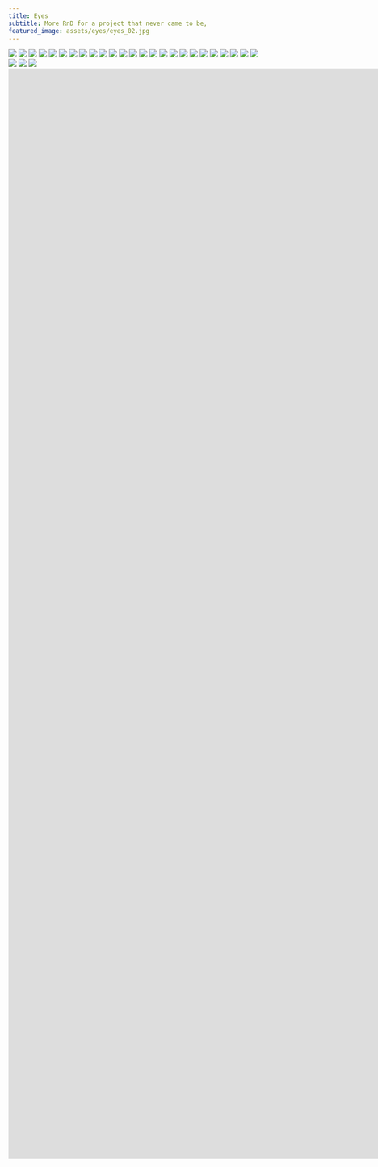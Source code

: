 ```yaml
---
title: Eyes
subtitle: More RnD for a project that never came to be,
featured_image: assets/eyes/eyes_02.jpg
---
```


<div class="gallery" data-columns="2">
	<img src="/assets/eyes/eyes_02.jpg">	
	<img src="/assets/eyes/eyes_04.jpg">		
	<img src="/assets/eyes/eyes_06.jpg">
	<img src="/assets/eyes/eyes_07.jpg">	
	<img src="/assets/eyes/eyes_08.jpg">	
	<img src="/assets/eyes/eyes_09.jpg">
	<img src="/assets/eyes/eyes_10.jpg">	
	<img src="/assets/eyes/eyes_12.jpg">
	<img src="/assets/eyes/eyes_13.jpg">	
	<img src="/assets/eyes/eyes_14.jpg">	
	<img src="/assets/eyes/eyes_15.jpg">
	<img src="/assets/eyes/eyes_16.jpg">	
	<img src="/assets/eyes/eyes_17.jpg">	
	<img src="/assets/eyes/eyes_18.jpg">	
	<img src="/assets/eyes/eyes_19.jpg">
	<img src="/assets/eyes/eyes_20.jpg">	
	<img src="/assets/eyes/eyes_21.jpg">	
	<img src="/assets/eyes/eyes_22.jpg">
	<img src="/assets/eyes/eyes_23.jpg">	
	<img src="/assets/eyes/eyes_24.jpg">	
	<img src="/assets/eyes/eyes_25.jpg">
	<img src="/assets/eyes/eyes_26.jpg">	
	<img src="/assets/eyes/eyes_27.jpg">	
	<img src="/assets/eyes/eyes_28.jpg">
	<img src="/assets/eyes/eyes_29.jpg">	
	<img src="/assets/eyes/eyes_30.jpg">	
	<img src="/assets/eyes/eyes_31.jpg">
	<img src="/assets/eyes/eyes_32.jpg">	
</div>

<iframe src="https://player.vimeo.com/video/1054453864?title=0&amp;byline=0&amp;portrait=0&amp;badge=0&amp;autopause=0&amp;player_id=0&amp;app_id=58479" width="1920" height="1080" frameborder="0" allow="autoplay; fullscreen; picture-in-picture; clipboard-write" title="capsaicin_smoke-02"></iframe>

<iframe src="https://player.vimeo.com/video/1054456679?title=0&amp;byline=0&amp;portrait=0&amp;badge=0&amp;autopause=0&amp;player_id=0&amp;app_id=58479" width="1920" height="1080" frameborder="0" allow="autoplay; fullscreen; picture-in-picture; clipboard-write" title="capsaicin_zoomout_23022015"></iframe>
